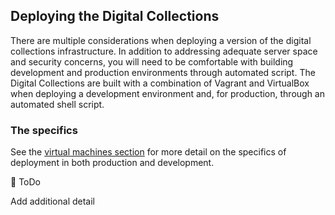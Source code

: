 ## Deploying the Digital Collections

There are multiple considerations when deploying a version of the digital collections infrastructure. In addition to addressing adequate server space and security concerns, you will need to be comfortable with building development and production environments through automated script. The Digital Collections are built with a combination of Vagrant and VirtualBox when deploying a development environment and, for production, through an automated shell script.

### The specifics
See the [virtual machines section](virtual_machines/README.md) for more detail on the specifics of deployment in both production and development.

:tomato: ToDo

Add additional detail
